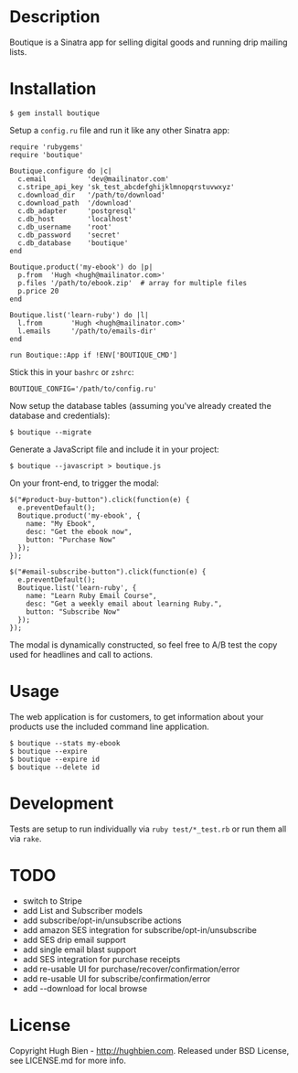 Description
===========

Boutique is a Sinatra app for selling digital goods and running drip mailing
lists.

Installation
============

    $ gem install boutique

Setup a `config.ru` file and run it like any other Sinatra app:

    require 'rubygems'
    require 'boutique'

    Boutique.configure do |c|
      c.email          'dev@mailinator.com'
      c.stripe_api_key 'sk_test_abcdefghijklmnopqrstuvwxyz'
      c.download_dir   '/path/to/download'
      c.download_path  '/download'
      c.db_adapter     'postgresql'
      c.db_host        'localhost'
      c.db_username    'root'
      c.db_password    'secret'
      c.db_database    'boutique'
    end

    Boutique.product('my-ebook') do |p|
      p.from  'Hugh <hugh@mailinator.com>'
      p.files '/path/to/ebook.zip'  # array for multiple files
      p.price 20
    end

    Boutique.list('learn-ruby') do |l|
      l.from       'Hugh <hugh@mailinator.com>'
      l.emails     '/path/to/emails-dir'
    end

    run Boutique::App if !ENV['BOUTIQUE_CMD']

Stick this in your `bashrc` or `zshrc`:

    BOUTIQUE_CONFIG='/path/to/config.ru'

Now setup the database tables (assuming you've already created the database and
credentials):

    $ boutique --migrate

Generate a JavaScript file and include it in your project:

    $ boutique --javascript > boutique.js

On your front-end, to trigger the modal:

    $("#product-buy-button").click(function(e) {
      e.preventDefault();
      Boutique.product('my-ebook', {
        name: "My Ebook",
        desc: "Get the ebook now",
        button: "Purchase Now"
      });
    });

    $("#email-subscribe-button").click(function(e) {
      e.preventDefault();
      Boutique.list('learn-ruby', {
        name: "Learn Ruby Email Course",
        desc: "Get a weekly email about learning Ruby.",
        button: "Subscribe Now"
      });
    });

The modal is dynamically constructed, so feel free to A/B test the copy used
for headlines and call to actions.

Usage
=====

The web application is for customers, to get information about your products use
the included command line application.

    $ boutique --stats my-ebook
    $ boutique --expire
    $ boutique --expire id
    $ boutique --delete id

Development
===========

Tests are setup to run individually via `ruby test/*_test.rb` or run them all
via `rake`.

TODO
====

* switch to Stripe
* add List and Subscriber models
* add subscribe/opt-in/unsubscribe actions
* add amazon SES integration for subscribe/opt-in/unsubscribe
* add SES drip email support
* add single email blast support
* add SES integration for purchase receipts
* add re-usable UI for purchase/recover/confirmation/error
* add re-usable UI for subscribe/confirmation/error
* add --download for local browse

License
=======

Copyright Hugh Bien - http://hughbien.com.
Released under BSD License, see LICENSE.md for more info.
